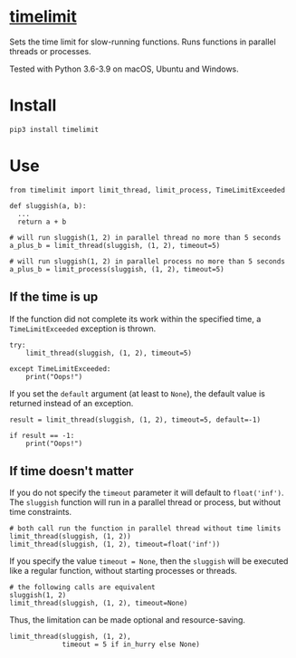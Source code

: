 # [timelimit](https://github.com/rtmigo/timelimit_py#readme)

Sets the time limit for slow-running functions. Runs functions in parallel
threads or processes.

Tested with Python 3.6-3.9 on macOS, Ubuntu and Windows.

# Install

``` bash
pip3 install timelimit
```

# Use

``` python3
from timelimit import limit_thread, limit_process, TimeLimitExceeded

def sluggish(a, b):
  ...
  return a + b

# will run sluggish(1, 2) in parallel thread no more than 5 seconds
a_plus_b = limit_thread(sluggish, (1, 2), timeout=5)

# will run sluggish(1, 2) in parallel process no more than 5 seconds
a_plus_b = limit_process(sluggish, (1, 2), timeout=5)
```

## If the time is up

If the function did not complete its work within the specified time, a
`TimeLimitExceeded` exception is thrown.

``` python3
try:
    limit_thread(sluggish, (1, 2), timeout=5)
    
except TimeLimitExceeded:
    print("Oops!")  
```

If you set the `default` argument (at least to `None`), the default value is
returned instead of an exception.

``` python3
result = limit_thread(sluggish, (1, 2), timeout=5, default=-1)

if result == -1:
    print("Oops!")
```

## If time doesn't matter

If you do not specify the `timeout` parameter it will default to `float('inf')`.
The `sluggish` function will run in a parallel thread or process, but without
time constraints.

``` python3
# both call run the function in parallel thread without time limits
limit_thread(sluggish, (1, 2))  
limit_thread(sluggish, (1, 2), timeout=float('inf')) 
```

If you specify the value `timeout = None`, then the `sluggish` will be
executed like a regular function, without starting processes or threads.

``` python3
# the following calls are equivalent
sluggish(1, 2)
limit_thread(sluggish, (1, 2), timeout=None)
```

Thus, the limitation can be made optional and resource-saving.

``` python3
limit_thread(sluggish, (1, 2), 
             timeout = 5 if in_hurry else None)
```